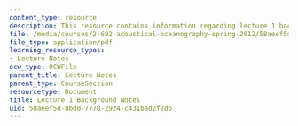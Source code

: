 ```yaml
---
content_type: resource
description: This resource contains information regarding lecture 1 background notes.
file: /media/courses/2-682-acoustical-oceanography-spring-2012/58aeef5d8bd077782924c431bad2f2db_MIT2_682S12_bglec01.pdf
file_type: application/pdf
learning_resource_types:
- Lecture Notes
ocw_type: OCWFile
parent_title: Lecture Notes
parent_type: CourseSection
resourcetype: Document
title: Lecture 1 Background Notes
uid: 58aeef5d-8bd0-7778-2924-c431bad2f2db
---
```

